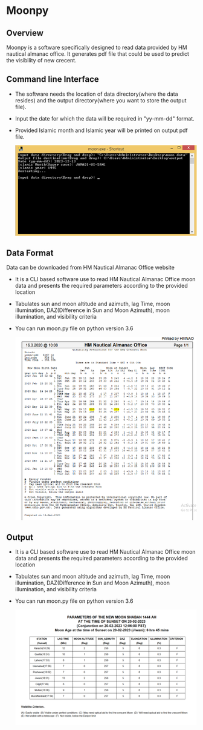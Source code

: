 # Moonpy

## Overview
Moonpy is a software specifically designed to read data provided by HM nautical almanac office. It generates pdf file that could be used to predict the visibility of new crecent.

## Command line Interface

* The software needs the location of data directory(where the data resides) and the output directory(where you want to store the output file). 
* Input the date for which the data will be required in "yy-mm-dd" format.
* Provided Islamic month and Islamic year will be printed on output pdf file.

    ![CLI screenshot](software.PNG)

## Data Format
Data can be downloaded from HM Nautical Almanac Office website
* It is a CLI based software use to read HM Nautical Almanac Office moon data and presents the required parameters according to the provided location

* Tabulates sun and moon altitude and azimuth, lag Time, moon illumination, DAZ(Difference in Sun and Moon Azimuth), moon illumination, and visibility criteria
* You can run moon.py file on python version 3.6



    ![Data Screenshot](datasample.PNG)


## Output

* It is a CLI based software use to read HM Nautical Almanac Office moon data and presents the required parameters according to the provided location

* Tabulates sun and moon altitude and azimuth, lag Time, moon illumination, DAZ(Difference in Sun and Moon Azimuth), moon illumination, and visibility criteria
* You can run moon.py file on python version 3.6

    ![Output Screenshot](outputsample.PNG)

